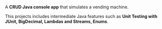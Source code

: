 A <b>CRUD Java console app</b> that simulates a vending machine. 

This projects includes intermediate Java features such as <b>Unit Testing with JUnit, BigDecimal, Lambdas and Streams, Enums</b>.
